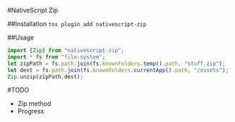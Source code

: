 #NativeScript Zip

##Installation
`tns plugin add nativescript-zip`

##Usage
```ts
import {Zip} from "nativescript-zip";
import * fs from "file-system";
let zipPath = fs.path.join(fs.knownFolders.temp().path, "stuff.zip");
let dest = fs.path.join(fs.knownFolders.currentApp().path, "/assets");
Zip.unzip(zipPath,dest);
```

#TODO
* Zip method
* Progress